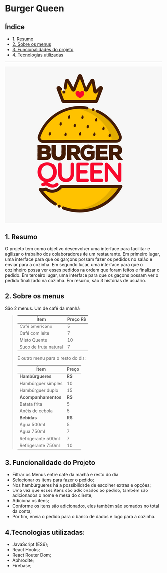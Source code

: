 # Burger Queen

## Índice

* [1. Resumo](#1-resumo)
* [2. Sobre os menus](#2-sobre-os-menus)
* [3. Funcionalidades do projeto](#3-funcionalidade-do-projeto)
* [4. Tecnologias utilizadas](#4-tecnologias-utilizadas)


***
![logo](src/imagens/logo.png)

## 1. Resumo

O projeto tem como objetivo desenvolver uma interface para facilitar e agilizar o trabalho dos colaboradores de um restaurante. Em primeiro lugar, uma interface para que os garçons possam fazer os pedidos no salão e enviar para a cozinha. Em segundo lugar, uma interface para que o cozinheiro possa ver esses pedidos na ordem que foram feitos e finalizar o pedido. Em terceiro lugar, uma interface para que os gaçons possam ver o pedido finalizado na cozinha. Em resumo, são 3 histórias de usuário.

## 2. Sobre os menus

São 2 menus. Um de café da manhã 

>| Ítem                      |Preço R$|
>|---------------------------|------|
>| Café americano            |    5 |
>| Café com leite            |    7 |
>| Misto Quente              |   10 |
>| Suco de fruta natural     |    7 |
>
>E outro menu para o resto do dia:
>
>| Ítem                      |Preço |
>|---------------------------|------|
>|**Hambúrgueres**           |   **R$**   |
>|Hambúrguer simples         |    10|
>|Hambúrguer duplo           |    15|
>|**Acompanhamentos**        |   **R$**   |
>|Batata frita               |     5|
>|Anéis de cebola            |     5|
>|**Bebidas**                |   **R$**   |
>|Água 500ml                 |     5|
>|Água 750ml                 |     7|
>|Refrigerante 500ml         |     7|
>|Refrigerante 750ml         |    10|
>

## 3. Funcionalidade do Projeto

- Filtrar os Menus entre café da manhã e resto do dia
- Selecionar os itens para fazer o pedido;
- Nos hambúrgueres há a possibilidade de escolher extras e opções;
- Uma vez que esses itens são adicionados ao pedido, também são adicionados o nome e mesa do cliente;
- Adiciona os itens;
- Conforme os itens são adicionados, eles também são somados no total da conta;
- Por fim, envia o pedido para o banco de dados e logo para a cozinha.


## 4.Tecnologias utilizadas:

- JavaScript (ES6);
- React Hooks;
- React Router Dom;
- Aphrodite;
- Firebase;
